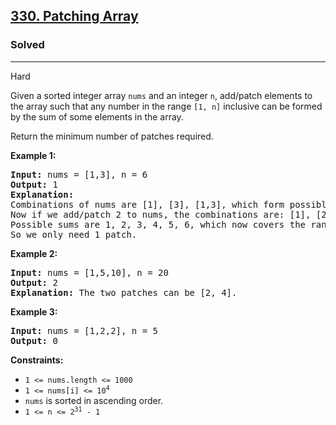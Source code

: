 <h2><a href="https://leetcode.com/problems/patching-array">330. Patching Array</a></h2>
<h3>Solved</h3>
<hr>
<p>Hard</p>
<p>Given a sorted integer array <code>nums</code> and an integer <code>n</code>, add/patch elements to the array such that any number in the range <code>[1, n]</code> inclusive can be formed by the sum of some elements in the array.</p>

<p>Return the minimum number of patches required.</p>

<p><strong>Example 1:</strong></p>
<pre>
<strong>Input:</strong> nums = [1,3], n = 6
<strong>Output:</strong> 1
<strong>Explanation:</strong>
Combinations of nums are [1], [3], [1,3], which form possible sums of: 1, 3, 4.
Now if we add/patch 2 to nums, the combinations are: [1], [2], [3], [1,3], [2,3], [1,2,3].
Possible sums are 1, 2, 3, 4, 5, 6, which now covers the range [1, 6].
So we only need 1 patch.
</pre>

<p><strong>Example 2:</strong></p>
<pre>
<strong>Input:</strong> nums = [1,5,10], n = 20
<strong>Output:</strong> 2
<strong>Explanation:</strong> The two patches can be [2, 4].
</pre>

<p><strong>Example 3:</strong></p>
<pre>
<strong>Input:</strong> nums = [1,2,2], n = 5
<strong>Output:</strong> 0
</pre>

<p><strong>Constraints:</strong></p>
<ul>
  <li><code>1 <= nums.length <= 1000</code></li>
  <li><code>1 <= nums[i] <= 10<sup>4</sup></code></li>
  <li><code>nums</code> is sorted in ascending order.</li>
  <li><code>1 <= n <= 2<sup>31</sup> - 1</code></li>
</ul>
